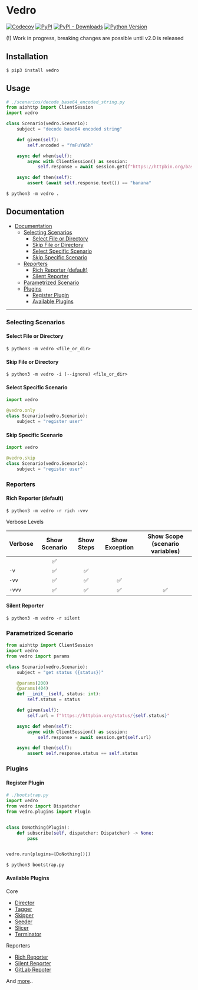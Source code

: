 # Vedro

[![Codecov](https://img.shields.io/codecov/c/github/nikitanovosibirsk/vedro/master.svg?style=flat-square)](https://codecov.io/gh/nikitanovosibirsk/vedro)
[![PyPI](https://img.shields.io/pypi/v/vedro.svg?style=flat-square)](https://pypi.python.org/pypi/vedro/)
[![PyPI - Downloads](https://img.shields.io/pypi/dm/vedro?style=flat-square)](https://pypi.python.org/pypi/vedro/)
[![Python Version](https://img.shields.io/pypi/pyversions/vedro.svg?style=flat-square)](https://pypi.python.org/pypi/vedro/)

(!) Work in progress, breaking changes are possible until v2.0 is released

## Installation

```shell
$ pip3 install vedro
```

## Usage

```python
# ./scenarios/decode_base64_encoded_string.py
from aiohttp import ClientSession
import vedro

class Scenario(vedro.Scenario):
    subject = "decode base64 encoded string"

    def given(self):
        self.encoded = "YmFuYW5h"

    async def when(self):
        async with ClientSession() as session:
            self.response = await session.get(f"https://httpbin.org/base64/{self.encoded}")

    async def then(self):
        assert (await self.response.text()) == "banana"
```

```shell
$ python3 -m vedro .
```

## Documentation

* [Documentation](#documentation)
  * [Selecting Scenarios](#selecting-scenarios)
    * [Select File or Directory](#select-file-or-directory)
    * [Skip File or Directory](#skip-file-or-directory)
    * [Select Specific Scenario](#select-specific-scenario)
    * [Skip Specific Scenario](#skip-specific-scenario)
  * [Reporters](#reporters)
    * [Rich Reporter (default)](#rich-reporter-default)
    * [Silent Reporter](#silent-reporter)
  * [Parametrized Scenario](#parametrized-scenario)
  * [Plugins](#plugins)
    * [Register Plugin](#register-plugin)
    * [Available Plugins](#available-plugins)

---

### Selecting Scenarios

#### Select File or Directory

```shell
$ python3 -m vedro <file_or_dir>
```

#### Skip File or Directory

```shell
$ python3 -m vedro -i (--ignore) <file_or_dir>
```

#### Select Specific Scenario

```python
import vedro

@vedro.only
class Scenario(vedro.Scenario):
    subject = "register user"
```

#### Skip Specific Scenario

```python
import vedro

@vedro.skip
class Scenario(vedro.Scenario):
    subject = "register user"
```

### Reporters

#### Rich Reporter (default)

```shell
$ python3 -m vedro -r rich -vvv
```

Verbose Levels

| Verbose | Show Scenario | Show Steps| Show Exception | Show Scope (scenario variables) |
|:--------|:-------------:|:---------:|:--------------:|:----------:|
|      |✅| | | |
|`-v`  |✅|✅| |
|`-vv` |✅|✅|✅| |
|`-vvv`|✅|✅|✅|✅|


#### Silent Reporter

```shell
$ python3 -m vedro -r silent
```

### Parametrized Scenario

```python
from aiohttp import ClientSession
import vedro
from vedro import params

class Scenario(vedro.Scenario):
    subject = "get status ({status})"

    @params(200)
    @params(404)
    def __init__(self, status: int):
        self.status = status

    def given(self):
        self.url = f"https://httpbin.org/status/{self.status}"

    async def when(self):
        async with ClientSession() as session:
            self.response = await session.get(self.url)

    async def then(self):
        assert self.response.status == self.status
```

### Plugins

#### Register Plugin

```python
# ./bootstrap.py
import vedro
from vedro import Dispatcher
from vedro.plugins import Plugin


class DoNothing(Plugin):
    def subscribe(self, dispatcher: Dispatcher) -> None:
        pass


vedro.run(plugins=[DoNothing()])
```

```shell
$ python3 bootstrap.py
```

#### Available Plugins

Core
- [Director](https://github.com/nikitanovosibirsk/vedro/tree/master/vedro/plugins/director)
- [Tagger](https://github.com/nikitanovosibirsk/vedro/tree/master/vedro/plugins/tagger)
- [Skipper](https://github.com/nikitanovosibirsk/vedro/tree/master/vedro/plugins/skipper)
- [Seeder](https://github.com/nikitanovosibirsk/vedro/tree/master/vedro/plugins/seeder)
- [Slicer](https://github.com/nikitanovosibirsk/vedro/tree/master/vedro/plugins/slicer)
- [Terminator](https://github.com/nikitanovosibirsk/vedro/tree/master/vedro/plugins/terminator)

Reporters
- [Rich Reporter](https://github.com/nikitanovosibirsk/vedro/tree/master/vedro/plugins/director/rich)
- [Silent Reporter](https://github.com/nikitanovosibirsk/vedro/tree/master/vedro/plugins/director/silent)
- [GitLab Repoter](https://github.com/nikitanovosibirsk/vedro-gitlab-reporter)

And [more](https://github.com/topics/vedro-plugin)..
